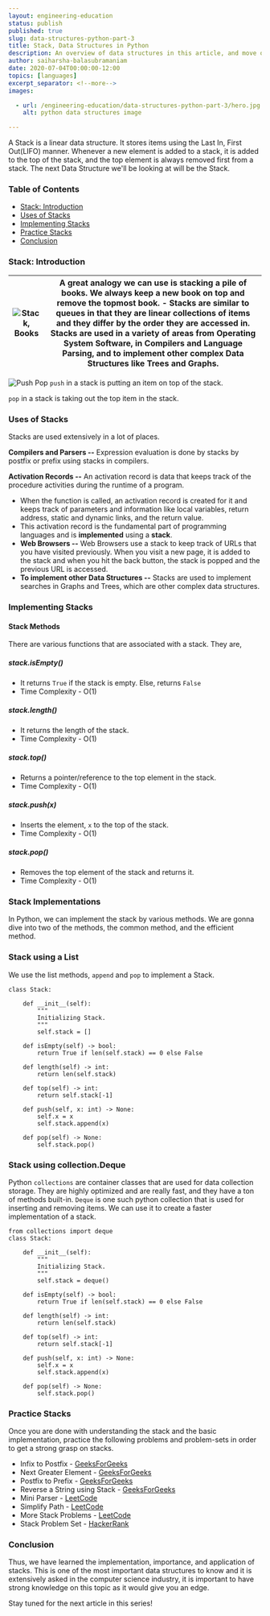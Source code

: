 ```yaml
---
layout: engineering-education
status: publish
published: true
slug: data-structures-python-part-3
title: Stack, Data Structures in Python
description: An overview of data structures in this article, and move on to learn about every data structure, and its implementation in Python and using stack.
author: saiharsha-balasubramaniam
date: 2020-07-04T00:00:00-12:00
topics: [languages]
excerpt_separator: <!--more-->
images:

  - url: /engineering-education/data-structures-python-part-3/hero.jpg
    alt: python data structures image

---
```

A Stack is a linear data structure. It stores items using the Last In, First Out(LIFO) manner. Whenever a new element is added to a stack, it is added to the top of the stack, and the top element is always removed first from a stack. The next Data Structure we'll be looking at will be the Stack.
<!--more-->
### Table of Contents

- [Stack: Introduction](#stack:-introduction)
- [Uses of Stacks](#uses-of-stacks)
- [Implementing Stacks](#implementing-stacks)
- [Practice Stacks](#practice-stacks)
- [Conclusion](#conclusion)

### Stack: Introduction

| ![Stack, Books](/engineering-education/data-structures-python-part-3/stack-books.jpg) | A great analogy we can use is stacking a pile of books. We always keep a new book on top and remove the topmost book. - Stacks are similar to queues in that they are linear collections of items and they differ by the order they are accessed in. Stacks are used in a variety of areas from Operating System Software, in Compilers and Language Parsing, and to implement other complex Data Structures like Trees and Graphs. |
|:---:|:---:|

![Push Pop](/engineering-education/data-structures-python-part-3/pushpop.png)
`push` in a stack is putting an item on top of the stack.

`pop` in a stack is taking out the top item in the stack.

### Uses of Stacks
Stacks are used extensively in a lot of places.

**Compilers and Parsers --** Expression evaluation is done by stacks by postfix or prefix using stacks in compilers.

**Activation Records --** An activation record is data that keeps track of the procedure activities during the runtime of a program.
- When the function is called, an activation record is created for it and keeps track of parameters and information like local variables, return address, static and dynamic links, and the return value.
- This activation record is the fundamental part of programming languages and is **implemented** using a **stack**.
- **Web Browsers --** Web Browsers use a stack to keep track of URLs that you have visited previously. When you visit a new page, it is added to the stack and when you hit the back button, the stack is popped and the previous URL is accessed.
- **To implement other Data Structures --** Stacks are used to implement searches in Graphs and Trees, which are other complex data structures.

### Implementing Stacks

#### Stack Methods
There are various functions that are associated with a stack. They are,

##### stack.isEmpty()
- It returns `True` if the stack is empty. Else, returns `False`
- Time Complexity - O(1)

##### stack.length()
- It returns the length of the stack.
- Time Complexity - O(1)

##### stack.top()
- Returns a pointer/reference to the top element in the stack.
- Time Complexity - O(1)

##### stack.push(x)
- Inserts the element, ```x``` to the top of the stack.
- Time Complexity - O(1)

##### stack.pop()
- Removes the top element of the stack and returns it.
- Time Complexity - O(1)

### Stack Implementations
In Python, we can implement the stack by various methods. We are gonna dive into two of the methods, the common method, and the efficient method.

### Stack using a List
We use the list methods, ```append``` and ```pop``` to implement a Stack.

```
class Stack:

    def __init__(self):
        """
        Initializing Stack.
        """
        self.stack = []

    def isEmpty(self) -> bool:
        return True if len(self.stack) == 0 else False

    def length(self) -> int:
        return len(self.stack)

    def top(self) -> int:
        return self.stack[-1]  

    def push(self, x: int) -> None:
        self.x = x
        self.stack.append(x)       

    def pop(self) -> None:
        self.stack.pop()
```

### Stack using collection.Deque
Python `collections` are container classes that are used for data collection storage. They are highly optimized and are really fast, and they have a ton of methods built-in.
`Deque` is one such python collection that is used for inserting and removing items. We can use it to create a faster implementation of a stack.

```
from collections import deque
class Stack:

    def __init__(self):
        """
        Initializing Stack.
        """
        self.stack = deque()

    def isEmpty(self) -> bool:
        return True if len(self.stack) == 0 else False

    def length(self) -> int:
        return len(self.stack)

    def top(self) -> int:
        return self.stack[-1]  

    def push(self, x: int) -> None:
        self.x = x
        self.stack.append(x)   

    def pop(self) -> None:
        self.stack.pop()
```

### Practice Stacks
Once you are done with understanding the stack and the basic implementation, practice the following problems and problem-sets in order to get a strong grasp on stacks.

- Infix to Postfix - [GeeksForGeeks](https://www.geeksforgeeks.org/stack-set-2-infix-to-postfix/)
- Next Greater Element - [GeeksForGeeks](https://www.geeksforgeeks.org/next-greater-element/)
- Postfix to Prefix - [GeeksForGeeks](https://www.geeksforgeeks.org/postfix-prefix-conversion/)
- Reverse a String using Stack - [GeeksForGeeks](https://www.geeksforgeeks.org/stack-set-3-reverse-string-using-stack/)
- Mini Parser - [LeetCode](https://leetcode.com/problems/mini-parser/)
- Simplify Path - [LeetCode](https://leetcode.com/problems/simplify-path/)
- More Stack Problems - [LeetCode](https://leetcode.com/tag/stack/)
- Stack Problem Set - [HackerRank](https://www.hackerrank.com/domains/data-structures?filters%5Bsubdomains%5D%5B%5D=stacks)

### Conclusion
Thus, we have learned the implementation, importance, and application of stacks. This is one of the most important data structures to know and it is extensively asked in the computer science industry, it is important to have strong knowledge on this topic as it would give you an edge.

Stay tuned for the next article in this series!

